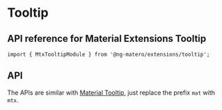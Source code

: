 # Tooltip

## API reference for Material Extensions Tooltip

`import { MtxTooltipModule } from '@ng-matero/extensions/tooltip';`

## API

The APIs are similar with [Material Tooltip](https://material.angular.io/components/tooltip/api), just replace the prefix `mat` with `mtx`.
